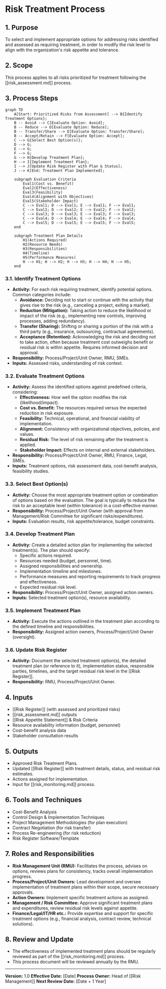 # Risk Treatment Process

## 1. Purpose
To select and implement appropriate options for addressing risks identified and assessed as requiring treatment, in order to modify the risk level to align with the organization's risk appetite and tolerance.

## 2. Scope
This process applies to all risks prioritized for treatment following the [[risk_assessment.md]] process.

## 3. Process Steps

```mermaid
graph TD
    A[Start: Prioritized Risks from Assessment] --> B{Identify Treatment Options};
    B -- Avoid --> C[Evaluate Option: Avoid];
    B -- Reduce --> D[Evaluate Option: Reduce];
    B -- Transfer/Share --> E[Evaluate Option: Transfer/Share];
    B -- Accept/Retain --> F[Evaluate Option: Accept];
    C --> G{Select Best Option(s)};
    D --> G;
    E --> G;
    F --> G;
    G --> H[Develop Treatment Plan];
    H --> I{Implement Treatment Plan};
    I --> J[Update Risk Register with Plan & Status];
    J --> K[End: Treatment Plan Implemented];

    subgraph Evaluation Criteria
        Eval1(Cost vs. Benefit)
        Eval2(Effectiveness)
        Eval3(Feasibility)
        Eval4(Alignment with Objectives)
        Eval5(Stakeholder Impact)
        C --> Eval1; D --> Eval1; E --> Eval1; F --> Eval1;
        C --> Eval2; D --> Eval2; E --> Eval2; F --> Eval2;
        C --> Eval3; D --> Eval3; E --> Eval3; F --> Eval3;
        C --> Eval4; D --> Eval4; E --> Eval4; F --> Eval4;
        C --> Eval5; D --> Eval5; E --> Eval5; F --> Eval5;
    end

    subgraph Treatment Plan Details
        H1(Actions Required)
        H2(Resource Needs)
        H3(Responsibilities)
        H4(Timeline)
        H5(Performance Measures)
        H --> H1; H --> H2; H --> H3; H --> H4; H --> H5;
    end
```

### 3.1. Identify Treatment Options
- **Activity:** For each risk requiring treatment, identify potential options. Common categories include:
    - **Avoidance:** Deciding not to start or continue with the activity that gives rise to the risk (e.g., canceling a project, exiting a market).
    - **Reduction (Mitigation):** Taking action to reduce the likelihood or impact of the risk (e.g., implementing new controls, improving processes, adding redundancy).
    - **Transfer (Sharing):** Shifting or sharing a portion of the risk with a third party (e.g., insurance, outsourcing, contractual agreements).
    - **Acceptance (Retention):** Acknowledging the risk and deciding not to take action, often because treatment cost outweighs benefit or residual risk is within appetite. Requires informed decision and approval.
- **Responsibility:** Process/Project/Unit Owner, RMU, SMEs.
- **Inputs:** Assessed risks, understanding of risk context.

### 3.2. Evaluate Treatment Options
- **Activity:** Assess the identified options against predefined criteria, considering:
    - **Effectiveness:** How well the option modifies the risk (likelihood/impact).
    - **Cost vs. Benefit:** The resources required versus the expected reduction in risk exposure.
    - **Feasibility:** Technical, operational, and financial viability of implementation.
    - **Alignment:** Consistency with organizational objectives, policies, and values.
    - **Residual Risk:** The level of risk remaining after the treatment is applied.
    - **Stakeholder Impact:** Effects on internal and external stakeholders.
- **Responsibility:** Process/Project/Unit Owner, RMU, Finance, Legal, SMEs.
- **Inputs:** Treatment options, risk assessment data, cost-benefit analysis, feasibility studies.

### 3.3. Select Best Option(s)
- **Activity:** Choose the most appropriate treatment option or combination of options based on the evaluation. The goal is typically to reduce the risk to an acceptable level (within tolerance) in a cost-effective manner.
- **Responsibility:** Process/Project/Unit Owner (with approval from Management/Risk Committee for significant risks/expenditures).
- **Inputs:** Evaluation results, risk appetite/tolerance, budget constraints.

### 3.4. Develop Treatment Plan
- **Activity:** Create a detailed action plan for implementing the selected treatment(s). The plan should specify:
    - Specific actions required.
    - Resources needed (budget, personnel, time).
    - Assigned responsibilities and ownership.
    - Implementation timeline and milestones.
    - Performance measures and reporting requirements to track progress and effectiveness.
    - Expected residual risk level.
- **Responsibility:** Process/Project/Unit Owner, assigned action owners.
- **Inputs:** Selected treatment option(s), resource availability.

### 3.5. Implement Treatment Plan
- **Activity:** Execute the actions outlined in the treatment plan according to the defined timeline and responsibilities.
- **Responsibility:** Assigned action owners, Process/Project/Unit Owner (oversight).

### 3.6. Update Risk Register
- **Activity:** Document the selected treatment option(s), the detailed treatment plan (or reference to it), implementation status, responsible parties, timelines, and the target residual risk level in the [[Risk Register]].
- **Responsibility:** RMU, Process/Project/Unit Owner.

## 4. Inputs
- [[Risk Register]] (with assessed and prioritized risks)
- [[risk_assessment.md]] outputs
- [[Risk Appetite Statement]] & Risk Criteria
- Resource availability information (budget, personnel)
- Cost-benefit analysis data
- Stakeholder consultation results

## 5. Outputs
- Approved Risk Treatment Plans.
- Updated [[Risk Register]] with treatment details, status, and residual risk estimates.
- Actions assigned for implementation.
- Input for [[risk_monitoring.md]] process.

## 6. Tools and Techniques
- Cost-Benefit Analysis
- Control Design & Implementation Techniques
- Project Management Methodologies (for plan execution)
- Contract Negotiation (for risk transfer)
- Process Re-engineering (for risk reduction)
- Risk Register Software/Template

## 7. Roles and Responsibilities
- **Risk Management Unit (RMU):** Facilitates the process, advises on options, reviews plans for consistency, tracks overall implementation progress.
- **Process/Project/Unit Owners:** Lead development and oversee implementation of treatment plans within their scope, secure necessary approvals.
- **Action Owners:** Implement specific treatment actions as assigned.
- **Management / Risk Committee:** Approve significant treatment plans and expenditures, review residual risk levels against appetite.
- **Finance/Legal/IT/HR etc.:** Provide expertise and support for specific treatment options (e.g., financial analysis, contract review, technical solutions).

## 8. Review and Update
- The effectiveness of implemented treatment plans should be regularly reviewed as part of the [[risk_monitoring.md]] process.
- This process document will be reviewed annually by the RMU.

---
**Version:** 1.0
**Effective Date:** [Date]
**Process Owner:** Head of [[Risk Management]]
**Next Review Date:** [Date + 1 Year] 